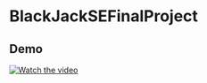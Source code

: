 # BlackJackSEFinalProject
## Demo
[![Watch the video]([https://img.youtube.com/vi/_5tFXJQIzi4/0.jpg)](https://www.youtube.com/watch?v=_5tFXJQIzi4](https://www.youtube.com/watch?v=QfY4v558h-o))
